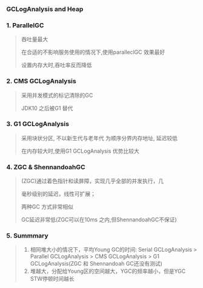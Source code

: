 ### GCLogAnalysis and Heap

### 1. ParallelGC

> 吞吐量最大
>
> 在合适的不影响服务使用的情况下,使用paralleclGC 效果最好
>
> 设置内存大时,吞吐率反而降低

### 2. CMS GCLogAnalysis

> 采用并发模式的标记清除的GC
>
> JDK10 之后被G1 替代

### 3. G1 GCLogAnalysis

>采用块状分区, 不以新生代与老年代 为顺序分界内存地址, 延迟较低
>
>在内存较大时,使用G1 GCLogAnalysis 优势比较大



### 4. ZGC & ShennandoahGC

>(ZGC)通过着色指针和读屏障，实现几乎全部的并发执行，几 
>
>毫秒级别的延迟，线性可扩展； 
>
>两种GC 方式非常相似
>
>GC延迟非常低(ZGC可以在10ms 之内,但ShennandoahGC不保证)

### 5. Summmary

>1. 相同堆大小的情况下，平均Young GC的时间: Serial GCLogAnalysis > Parallel GCLogAnalysis > CMS GCLogAnalysis > G1 GCLogAnalysis(ZGC 和 Shennandoah GC还没有测试)
>2. 堆越大，分配给Young区的空间越大，YGC的频率越小，但是YGC STW停顿时间越长